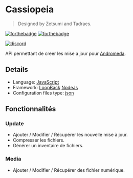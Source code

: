 # Cassiopeia

> Designed by Zetsumi and Tadraes.

[![forthebadge](https://forthebadge.com/images/badges/made-with-javascript.svg)](http://forthebadge.com)
[![forthebadge](http://forthebadge.com/images/badges/built-with-love.svg)](http://forthebadge.com)

[![discord](https://discordapp.com/api/guilds/294405146300121088/widget.png)](https://discord.gg/fZP7TWq)

API permettant de creer les mise a jour pour [Andromeda](https://github.com/zetsumi/Andromeda).

## Details
- Language:     [JavaScript](https://en.wikipedia.org/wiki/JavaScript)
- Framework:    [LoopBack](https://loopback.io/)
                [NodeJs](https://nodejs.org/fr/) 
- Configuration files type: [json](https://www.json.org/json-en.html)

## Fonctionnalités

### Update
- Ajouter / Modifier / Récupérer les nouvelle mise à jour.
- Compresser les fichiers.
- Générer un inventaire de fichiers.

### Media
- Ajouter / Modifier / Récupérer des fichier numérique.